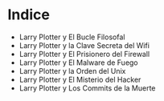 # Indice

* Larry Plotter y El Bucle Filosofal
* Larry Plotter y la Clave Secreta del Wifi
* Larry Plotter y El Prisionero del Firewall
* Larry Plotter y El Malware de Fuego
* Larry Plotter y la Orden del Unix
* Larry Plotter y El Misterio del Hacker
* Larry Plotter y Los Commits de la Muerte
